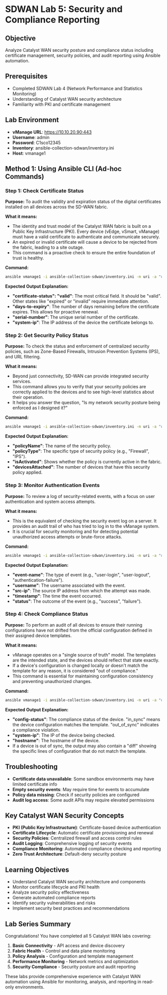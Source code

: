 # SDWAN Lab 5: Security and Compliance Reporting

## Objective
Analyze Catalyst WAN security posture and compliance status including certificate management, security policies, and audit reporting using Ansible automation.

## Prerequisites
- Completed SDWAN Lab 4 (Network Performance and Statistics Monitoring)
- Understanding of Catalyst WAN security architecture
- Familiarity with PKI and certificate management

## Lab Environment
- **vManage URL**: https://10.10.20.90:443
- **Username**: admin
- **Password**: C1sco12345
- **Inventory**: ansible-collection-sdwan/inventory.ini
- **Host**: vmanage1

## Method 1: Using Ansible CLI (Ad-hoc Commands)

### Step 1: Check Certificate Status

**Purpose:**
To audit the validity and expiration status of the digital certificates installed on all devices across the SD-WAN fabric.

**What it means:**
- The identity and trust model of the Catalyst WAN fabric is built on a Public Key Infrastructure (PKI). Every device (vEdge, vSmart, vManage) must have a valid certificate to authenticate and communicate securely.
- An expired or invalid certificate will cause a device to be rejected from the fabric, leading to a site outage.
- This command is a proactive check to ensure the entire foundation of trust is healthy.

**Command:**
```bash
ansible vmanage1 -i ansible-collection-sdwan/inventory.ini -m uri -a "url=https://10.10.20.90:443/dataservice/certificate/stats method=GET validate_certs=false"
```

**Expected Output Explanation:**
- **"certificate-status": "valid"**: The most critical field. It should be "valid". Other states like "expired" or "invalid" require immediate attention.
- **"days-to-expiry"**: The number of days remaining before the certificate expires. This allows for proactive renewal.
- **"serial-number"**: The unique serial number of the certificate.
- **"system-ip"**: The IP address of the device the certificate belongs to.

### Step 2: Get Security Policy Status

**Purpose:**
To check the status and enforcement of centralized security policies, such as Zone-Based Firewalls, Intrusion Prevention Systems (IPS), and URL filtering.

**What it means:**
- Beyond just connectivity, SD-WAN can provide integrated security services.
- This command allows you to verify that your security policies are correctly applied to the devices and to see high-level statistics about their operation.
- It helps you answer the question, "Is my network security posture being enforced as I designed it?"

**Command:**
```bash
ansible vmanage1 -i ansible-collection-sdwan/inventory.ini -m uri -a "url=https://10.10.20.90:443/dataservice/template/policy/security method=GET validate_certs=false"
```

**Expected Output Explanation:**
- **"policyName"**: The name of the security policy.
- **"policyType"**: The specific type of security policy (e.g., "Firewall", "IPS").
- **"isActivated"**: Shows whether the policy is currently active in the fabric.
- **"devicesAttached"**: The number of devices that have this security policy applied.

### Step 3: Monitor Authentication Events

**Purpose:**
To review a log of security-related events, with a focus on user authentication and system access attempts.

**What it means:**
- This is the equivalent of checking the security event log on a server. It provides an audit trail of who has tried to log in to the vManage system.
- It is crucial for security monitoring and for detecting potential unauthorized access attempts or brute-force attacks.

**Command:**
```bash
ansible vmanage1 -i ansible-collection-sdwan/inventory.ini -m uri -a "url=https://10.10.20.90:443/dataservice/device/security/events method=GET validate_certs=false"
```

**Expected Output Explanation:**
- **"event-name"**: The type of event (e.g., "user-login", "user-logout", "authentication-failure").
- **"username"**: The username associated with the event.
- **"src-ip"**: The source IP address from which the attempt was made.
- **"timestamp"**: The time the event occurred.
- **"status"**: The outcome of the event (e.g., "success", "failure").

### Step 4: Check Compliance Status

**Purpose:**
To perform an audit of all devices to ensure their running configurations have not drifted from the official configuration defined in their assigned device templates.

**What it means:**
- vManage operates on a "single source of truth" model. The templates are the intended state, and the devices should reflect that state exactly.
- If a device's configuration is changed locally or doesn't match the template for any reason, it is considered "out of compliance."
- This command is essential for maintaining configuration consistency and preventing unauthorized changes.

**Command:**
```bash
ansible vmanage1 -i ansible-collection-sdwan/inventory.ini -m uri -a "url=https://10.10.20.90:443/dataservice/system/audit method=GET validate_certs=false"
```

**Expected Output Explanation:**
- **"config-status"**: The compliance status of the device. "in_sync" means the device configuration matches the template. "out_of_sync" indicates a compliance violation.
- **"system-ip"**: The IP of the device being checked.
- **"hostname"**: The hostname of the device.
- If a device is out of sync, the output may also contain a "diff" showing the specific lines of configuration that do not match the template.


## Troubleshooting
- **Certificate data unavailable**: Some sandbox environments may have limited certificate info
- **Empty security events**: May require time for events to accumulate
- **Policy data missing**: Check if security policies are configured
- **Audit log access**: Some audit APIs may require elevated permissions

## Key Catalyst WAN Security Concepts
- **PKI (Public Key Infrastructure)**: Certificate-based device authentication
- **Certificate Lifecycle**: Automatic certificate provisioning and renewal
- **Security Policies**: Centralized firewall and access control rules
- **Audit Logging**: Comprehensive logging of security events
- **Compliance Monitoring**: Automated compliance checking and reporting
- **Zero Trust Architecture**: Default-deny security posture

## Learning Objectives
- Understand Catalyst WAN security architecture and components
- Monitor certificate lifecycle and PKI health
- Analyze security policy effectiveness
- Generate automated compliance reports
- Identify security vulnerabilities and risks
- Implement security best practices and recommendations

## Lab Series Summary
Congratulations! You have completed all 5 Catalyst WAN labs covering:
1. **Basic Connectivity** - API access and device discovery
2. **Fabric Health** - Control and data plane monitoring  
3. **Policy Analysis** - Configuration and template management
4. **Performance Monitoring** - Network metrics and optimization
5. **Security Compliance** - Security posture and audit reporting

These labs provide comprehensive experience with Catalyst WAN automation using Ansible for monitoring, analysis, and reporting in read-only environments.
